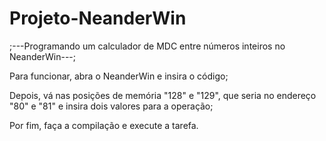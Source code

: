 # Projeto-NeanderWin
;---Programando um calculador de MDC entre números inteiros no NeanderWin---;

Para funcionar, abra o NeanderWin e insira o código;

Depois, vá nas posições de memória "128" e "129", que seria no endereço "80" e "81" e insira dois valores para a operação;

Por fim, faça a compilação e execute a tarefa.
